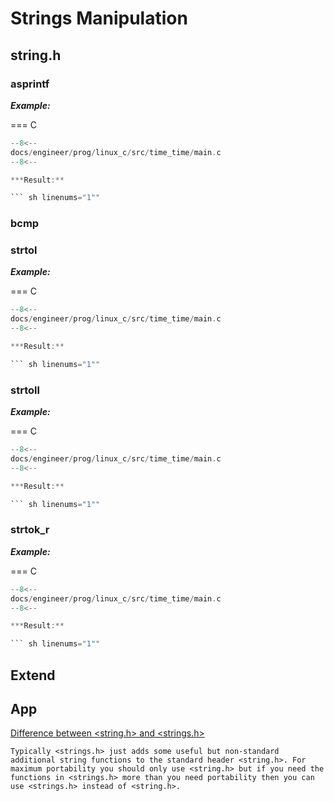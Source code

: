 # Strings Manipulation

## string.h

### asprintf

***Example:***

=== C

``` c linenums="1""
--8<--
docs/engineer/prog/linux_c/src/time_time/main.c
--8<--

***Result:**

``` sh linenums="1""
```


### bcmp
### strtol

***Example:***

=== C

``` c linenums="1""
--8<--
docs/engineer/prog/linux_c/src/time_time/main.c
--8<--

***Result:**

``` sh linenums="1""
```

### strtoll

***Example:***

=== C

``` c linenums="1""
--8<--
docs/engineer/prog/linux_c/src/time_time/main.c
--8<--

***Result:**

``` sh linenums="1""
```

### strtok_r

***Example:***

=== C

``` c linenums="1""
--8<--
docs/engineer/prog/linux_c/src/time_time/main.c
--8<--

***Result:**

``` sh linenums="1""
```


## Extend
## App

[Difference between <string.h> and <strings.h>](https://stackoverflow.com/questions/4291149/difference-between-string-h-and-strings-h)

```
Typically <strings.h> just adds some useful but non-standard additional string functions to the standard header <string.h>. For maximum portability you should only use <string.h> but if you need the functions in <strings.h> more than you need portability then you can use <strings.h> instead of <string.h>.
```